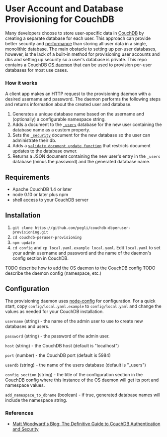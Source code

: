 # User Account and Database Provisioning for CouchDB

Many developers choose to store user-specific data in [CouchDB](http://couchdb.apache.org/)
by creating a separate database for each user.  This approach can provide better security and
[performance](http://couchdb-development.1959287.n2.nabble.com/One-big-CouchDB-with-a-lot-of-documents-vs-a-lot-of-CouchDB-databases-with-fewer-documents-td6229205.html)
than storing all user data in a single, monolithic database.  The main obstacle to setting
up per-user databases, however, is the lack of a built-in method for provisioning user accounts
and dbs and setting up security so a user's database is private.  This repo contains a CouchDB
[OS daemon](http://couchdb.readthedocs.org/en/latest/config/externals.html)
that can be used to provision per-user databases for most use cases.

### How it works

A client app makes an HTTP request to the provisioning daemon with a desired username and password.
The daemon performs the following steps and returns information about the created user and database.

1. Generates a unique database name based on the username and (optionally) a configurable
   namespace string.
1. Adds a document to the [`_users`]() database for the new user containing the database name as
   a custom property.
1. Sets the [`_security`](http://couchdb.readthedocs.org/en/latest/api/database/security.html)
   document for the new database so the user can administrate their db.
1. Adds a [`validate document update function`](http://couchdb.readthedocs.org/en/latest/couchapp/ddocs.html#validate-document-update-functions)
   that restricts document updates to the database owner.
1. Returns a JSON document containing the new user's entry in the `_users` database (minus the
   password) and the generated database name.

## Requirements

* Apache CouchDB 1.4 or later
* node 0.10 or later plus npm
* shell access to your CouchDB server

## Installation

1. `git clone https://github.com/pegli/couchdb-dbperuser-provisioning.git`
1. `cd couchdb-peruser-provisioning`
1. `npm update`
1. `cd config` and `cp local.yaml.example local.yaml`.  Edit `local.yaml` to set your
   admin username and password and the name of the daemon's config section in CouchDB.

TODO describe how to add the OS daemon to the CouchDB config
TODO describe the daemon config (namespace, etc.)

## Configuration

The provisioning daemon uses [node-config](http://lorenwest.github.io/node-config/latest/)
for configuration.  For a quick start, copy `config/local.yaml.example` to `config/local.yaml`
and change the values as needed for your CouchDB installation.

`username` (string) - the name of the admin user to use to create new databases and
users.

`password` (string) - the password of the admin user.

`host` (string) - the CouchDB host (default is "localhost")

`port` (number) - the CouchDB port (default is 5984)

`userdb` (string) - the name of the users database (default is "_users")

`config_section` (string) - the title of the configuration section in the CouchDB config
where this instance of the OS daemon will get its port and namespace values.

`add_namespace_to_dbname` (boolean) - if true, generated database names will include the
namespace string.
  
### References

* [Matt Woodward's Blog: The Definitive Guide to CouchDB Authentication and Security](http://blog.mattwoodward.com/2012/03/definitive-guide-to-couchdb.html)

